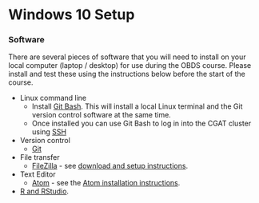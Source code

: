 # Windows 10 Setup

### Software

There are several pieces of software that you will need to install on your local computer (laptop / desktop) for use during the OBDS course. Please install and test these using the instructions below before the start of the course. 
- Linux command line
    + Install [Git Bash](git_setup.md). This will install a local Linux terminal and the Git version control software at the same time. 
    + Once installed you can use Git Bash to log in into the CGAT cluster using [SSH](cgat_login.md)
- Version control
    + [Git](git_setup.md) 
- File transfer
    + [FileZilla](https://filezilla-project.org/) - see [download and setup instructions](filezilla_instructions.pdf).
- Text Editor
    + [Atom](https://atom.io/) - see the [Atom installation instructions](atom_installation_instructions.md).
- [R and RStudio](r_setup_windows.md).
